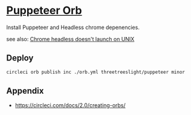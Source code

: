 # [Puppeteer Orb](https://circleci.com/orbs/registry/orb/threetreeslight/puppeteer)

Install Puppeteer and Headless chrome depenencies.

see also: [Chrome headless doesn't launch on UNIX](https://github.com/GoogleChrome/puppeteer/blob/master/docs/troubleshooting.md#chrome-headless-doesnt-launch-on-unix)

## Deploy

```sh
circleci orb publish inc ./orb.yml threetreeslight/puppeteer minor
```

## Appendix

- https://circleci.com/docs/2.0/creating-orbs/
